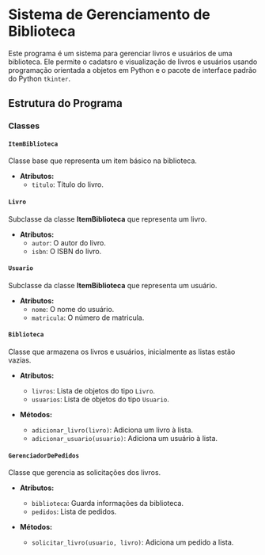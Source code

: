 # Sistema de Gerenciamento de Biblioteca

Este programa é um sistema para gerenciar livros e usuários de uma biblioteca. Ele permite o cadatsro e visualização de livros e usuários usando programação orientada a objetos em Python e o pacote de interface padrão do Python `tkinter`.

## Estrutura do Programa

### Classes

#### `ItemBiblioteca`
Classe base que representa um item básico na biblioteca.

- **Atributos:**
  - `titulo`: Título do livro.

#### `Livro`
Subclasse da classe **ItemBiblioteca** que representa um livro.

- **Atributos:**
  - `autor`: O autor do livro.
  - `isbn`: O ISBN do livro.
 
#### `Usuario`
Subclasse da classe **ItemBiblioteca** que representa um usuário.

- **Atributos:**
  - `nome`: O nome do usuário.
  - `matricula`: O número de matricula.

#### `Biblioteca`
Classe que armazena os livros e usuários, inicialmente as listas estão vazias.

- **Atributos:**
  - `livros`: Lista de objetos do tipo `Livro`.
  - `usuarios`: Lista de objetos  do tipo `Usuario`.

- **Métodos:**
  - `adicionar_livro(livro)`: Adiciona um livro à lista.
  - `adicionar_usuario(usuario)`: Adiciona um usuário à lista.
 
#### `GerenciadorDePedidos`
Classe que gerencia as solicitações dos livros.

- **Atributos:**
  - `biblioteca`: Guarda informações da biblioteca.
  - `pedidos`: Lista de pedidos.
 
- **Métodos:**
  - `solicitar_livro(usuario, livro)`: Adiciona um pedido a lista.
 
























  
